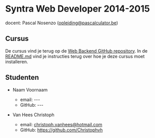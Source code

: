 Syntra Web Developer 2014-2015
==============================

docent: Pascal Nosenzo (opleiding@pascalculator.be)


## Cursus

De cursus vind je terug op de [Web Backend GitHub repository](https://github.com/pascalculator/web-backend). In de [README.md](https://github.com/pascalculator/web-backend/blob/master/README.md) vind je instructies terug over hoe je deze cursus moet installeren.


## Studenten

- Naam Voornaam
	- email: ---
	- GitHub: ---

- Van Hees Christoph
	- email: christoph.vanhees@hotmail.com
	- GitHub: https://github.com/Christophvh


